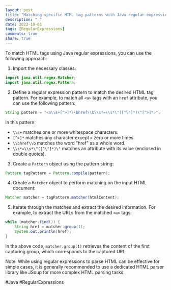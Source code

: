 ```yaml
---
layout: post
title: "Matching specific HTML tag patterns with Java regular expressions"
description: " "
date: 2023-10-01
tags: [RegularExpressions]
comments: true
share: true
---
```


To match HTML tags using Java regular expressions, you can use the following approach:

1. Import the necessary classes:
```java
import java.util.regex.Matcher;
import java.util.regex.Pattern;
```

2. Define a regular expression pattern to match the desired HTML tag pattern. For example, to match all `<a>` tags with an `href` attribute, you can use the following pattern:
```java
String pattern = "<a\\s+[^>]*\\bhref\\b\\s*=\\s*\"([^\"]*)\"[^>]*>";
```

In this pattern:
- `\\s+` matches one or more whitespace characters.
- `[^>]*` matches any character except `>` zero or more times.
- `\\bhref\\b` matches the word "href" as a whole word.
- `\\s*=\\s*\"([^\"]*)\"` matches an attribute with its value (enclosed in double quotes).

3. Create a `Pattern` object using the pattern string:
```java
Pattern tagPattern = Pattern.compile(pattern);
```

4. Create a `Matcher` object to perform matching on the input HTML document:
```java
Matcher matcher = tagPattern.matcher(htmlContent);
```

5. Iterate through the matches and extract the desired information. For example, to extract the URLs from the matched `<a>` tags:
```java
while (matcher.find()) {
    String href = matcher.group(1);
    System.out.println(href);
}
```

In the above code, `matcher.group(1)` retrieves the content of the first capturing group, which corresponds to the captured URL.

Note: While using regular expressions to parse HTML can be effective for simple cases, it is generally recommended to use a dedicated HTML parser library like JSoup for more complex HTML parsing tasks.

#Java #RegularExpressions